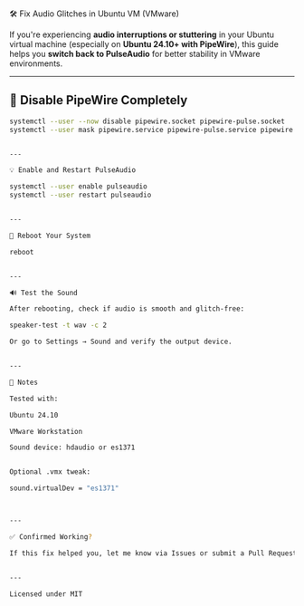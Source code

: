 🛠️ Fix Audio Glitches in Ubuntu VM (VMware)

If you're experiencing **audio interruptions or stuttering** in your Ubuntu virtual machine (especially on **Ubuntu 24.10+ with PipeWire**), this guide helps you **switch back to PulseAudio** for better stability in VMware environments.

---

## 🧹 Disable PipeWire Completely

```bash
systemctl --user --now disable pipewire.socket pipewire-pulse.socket
systemctl --user mask pipewire.service pipewire-pulse.service pipewire.socket pipewire-pulse.socket


---

💡 Enable and Restart PulseAudio

systemctl --user enable pulseaudio
systemctl --user restart pulseaudio


---

🔁 Reboot Your System

reboot


---

🔊 Test the Sound

After rebooting, check if audio is smooth and glitch-free:

speaker-test -t wav -c 2

Or go to Settings → Sound and verify the output device.


---

📝 Notes

Tested with:

Ubuntu 24.10

VMware Workstation

Sound device: hdaudio or es1371


Optional .vmx tweak:

sound.virtualDev = "es1371"



---

✅ Confirmed Working?

If this fix helped you, let me know via Issues or submit a Pull Request with improvements!


---

Licensed under MIT
